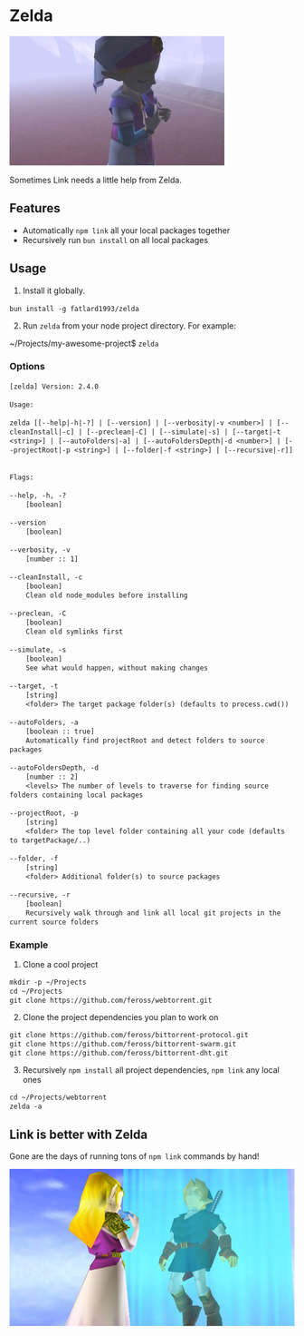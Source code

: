# Zelda

![zelda](./img/zelda.jpg)

Sometimes Link needs a little help from Zelda.

## Features

- Automatically `npm link` all your local packages together
- Recursively run `bun install` on all local packages

## Usage

1. Install it globally.

`bun install -g fatlard1993/zelda`

2. Run `zelda` from your node project directory. For example:

~/Projects/my-awesome-project$ `zelda`

### Options

```
[zelda] Version: 2.4.0

Usage:

zelda [[--help|-h|-?] | [--version] | [--verbosity|-v <number>] | [--cleanInstall|-c] | [--preclean|-C] | [--simulate|-s] | [--target|-t <string>] | [--autoFolders|-a] | [--autoFoldersDepth|-d <number>] | [--projectRoot|-p <string>] | [--folder|-f <string>] | [--recursive|-r]]


Flags:

--help, -h, -?
	[boolean]

--version
	[boolean]

--verbosity, -v
	[number :: 1]

--cleanInstall, -c
	[boolean]
	Clean old node_modules before installing

--preclean, -C
	[boolean]
	Clean old symlinks first

--simulate, -s
	[boolean]
	See what would happen, without making changes

--target, -t
	[string]
	<folder> The target package folder(s) (defaults to process.cwd())

--autoFolders, -a
	[boolean :: true]
	Automatically find projectRoot and detect folders to source packages

--autoFoldersDepth, -d
	[number :: 2]
	<levels> The number of levels to traverse for finding source folders containing local packages

--projectRoot, -p
	[string]
	<folder> The top level folder containing all your code (defaults to targetPackage/..)

--folder, -f
	[string]
	<folder> Additional folder(s) to source packages

--recursive, -r
	[boolean]
	Recursively walk through and link all local git projects in the current source folders
```

### Example

1. Clone a cool project

```
mkdir -p ~/Projects
cd ~/Projects
git clone https://github.com/feross/webtorrent.git
```

2. Clone the project dependencies you plan to work on

```
git clone https://github.com/feross/bittorrent-protocol.git
git clone https://github.com/feross/bittorrent-swarm.git
git clone https://github.com/feross/bittorrent-dht.git
```

3. Recursively `npm install` all project dependencies, `npm link` any local ones

```
cd ~/Projects/webtorrent
zelda -a
```

## Link is better with Zelda

Gone are the days of running tons of `npm link` commands by hand!

![link with zelda](./img/link_with_zelda.jpg)
